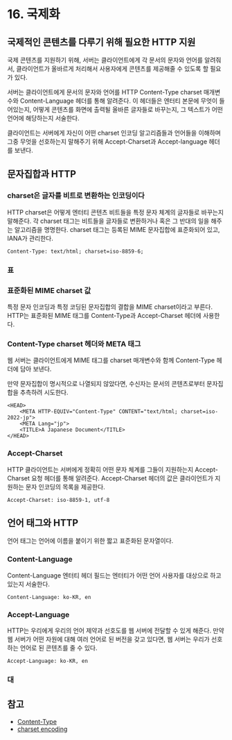# 16. 국제화

## 국제적인 콘텐츠를 다루기 위해 필요한 HTTP 지원

국제 콘텐츠를 지원하기 위해, 서버는 클라이언트에게 각 문서의 문자와 언어를 알려줘서, 클라이언트가 올바르게 처리해서 사용자에게 콘텐츠를 제공해줄 수 있도록 할 필요가 있다.

서버는 클라이언트에게 문서의 문자와 언어를 HTTP Content-Type charset 매개변수와 Content-Language 헤더를 통해 알려준다. 이 헤더들은 엔터티 본문에 무엇이 들어있는지, 어떻게 콘텐츠를 화면에 출력될 올바른 글자들로 바꾸는지, 그 텍스트가 어떤 언어에 해당하는지 서술한다.

클라이언트는 서버에게 자신이 어떤 charset 인코딩 알고리즘들과 언어들을 이해하며 그중 무엇을 선호하는지 말해주기 위해 Accept-Charset과 Accept-language 헤더를 보낸다.

## 문자집합과 HTTP

### charset은 글자를 비트로 변환하는 인코딩이다

HTTP charset은 어떻게 엔터티 콘텐츠 비트들을 특정 문자 체계의 글자들로 바꾸는지 말해준다. 각 charset 태그는 비트들을 글자들로 변환하거나 혹은 그 반대의 일을 해주는 알고리즘을 명명한다. charset 태그는 등록된 MIME 문자집합에 표준화되어 있고, IANA가 관리한다.

```http
Content-Type: text/html; charset=iso-8859-6;
```

### 표

### 표준화된 MIME charset 값

특정 문자 인코딩과 특정 코딩된 문자집합의 결합을 MIME charset이라고 부른다. HTTP는 표준화된 MIME 태그를 Content-Type과 Accept-Charset 헤더에 사용한다.

### Content-Type charset 헤더와 META 태그

웹 서버는 클라이언트에게 MIME 태그를 charset 매개변수와 함께 Content-Type 헤더에 담아 보낸다.

만약 문자집합이 명시적으로 나열되지 않았다면, 수신자는 문서의 콘텐츠로부터 문자집합을 추측하려 시도한다.

```markup
<HEAD>
    <META HTTP-EQUIV="Content-Type" CONTENT="text/html; charset=iso-2022-jp">
    <META Lang="jp">
    <TITLE>A Japanese Document</TITLE>
</HEAD>
```

### Accept-Charset

HTTP 클라이언트는 서버에게 정확히 어떤 문자 체계를 그들이 지원하는지 Accept-Charset 요청 헤더를 통해 알려준다. Accept-Charset 헤더의 값은 클라이언트가 지원하는 문자 인코딩의 목록을 제공한다.

```http
Accept-Charset: iso-8859-1, utf-8
```

## 언어 태그와 HTTP

언어 태그는 언어에 이름을 붙이기 위한 짧고 표준화된 문자열이다.

### Content-Language

Content-Language 엔터티 헤더 필드는 엔터티가 어떤 언어 사용자를 대상으로 하고 있는지 서술한다.

```http
Content-Language: ko-KR, en
```

### Accept-Language

HTTP는 우리에게 우리의 언어 제약과 선호도를 웹 서버에 전달할 수 있게 해준다. 만약 웹 서버가 어떤 자원에 대해 여러 언어로 된 버전을 갖고 있다면, 웹 서버는 우리가 선호하는 언어로 된 콘텐츠를 줄 수 있다.

```http
Accept-Language: ko-KR, en
```

### 대

## 참고

* [Content-Type](https://developer.mozilla.org/ko/docs/Web/HTTP/Headers/Content-Type)
* [charset encoding](https://www.lesstif.com/software-architect/web-browser-web-content-character-set-encoding-http-header-charset-meta-charset-20775179.html)

